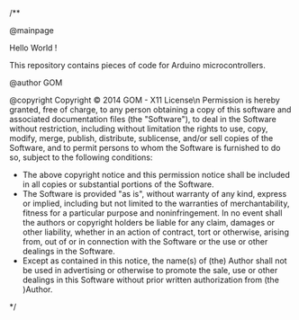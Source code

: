 /**

@mainpage

Hello World !


This repository contains pieces of code for Arduino microcontrollers.


@author GOM

@copyright    Copyright © 2014 GOM - X11 License\n
Permission is hereby granted, free of charge, to any person obtaining a copy
of this software and associated documentation files (the "Software"), to
deal in the Software without restriction, including without limitation the
rights to use, copy, modify, merge, publish, distribute, sublicense, and/or
sell copies of the Software, and to permit persons to whom the Software is
furnished to do so, subject to the following conditions:
 +   The above copyright notice and this permission notice shall be included
     in all copies or substantial portions of the Software.
 +   The Software is provided "as is", without warranty of any kind, express
     or implied, including but not limited to the warranties of
     merchantability, fitness for a particular purpose and noninfringement.
     In no event shall the authors or copyright holders be liable for any
     claim, damages or other liability, whether in an action of contract,
     tort or otherwise, arising from, out of or in connection with the
     Software or the use or other dealings in the Software.
 +   Except as contained in this notice, the name(s) of (the) Author shall
     not be used in advertising or otherwise to promote the sale, use or
     other dealings in this Software without prior written authorization
     from (the )Author.





*/
